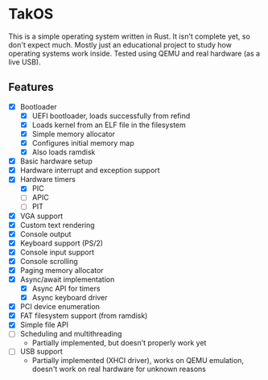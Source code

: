 # TakOS
This is a simple operating system written in Rust. It isn't complete yet, so don't expect much.
Mostly just an educational project to study how operating systems work inside.
Tested using QEMU and real hardware (as a live USB).

## Features
- [X] Bootloader
  - [X] UEFI bootloader, loads successfully from refind
  - [X] Loads kernel from an ELF file in the filesystem
  - [X] Simple memory allocator
  - [X] Configures initial memory map
  - [X] Also loads ramdisk
- [X] Basic hardware setup
- [X] Hardware interrupt and exception support
- [X] Hardware timers
  - [X] PIC
  - [ ] APIC
  - [ ] PIT
- [X] VGA support
- [X] Custom text rendering
- [X] Console output
- [X] Keyboard support (PS/2)
- [X] Console input support
- [X] Console scrolling
- [X] Paging memory allocator
- [X] Async/await implementation
  - [X] Async API for timers
  - [X] Async keyboard driver
- [X] PCI device enumeration 
- [X] FAT filesystem support (from ramdisk)
- [X] Simple file API
- [ ] Scheduling and multithreading
  - Partially implemented, but doesn't properly work yet
- [ ] USB support
  - Partially implemented (XHCI driver), works on QEMU emulation, doesn't work on real hardware for unknown reasons
